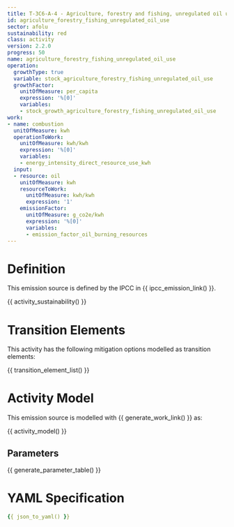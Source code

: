 ```yaml
---
title: T-3C6-A-4 - Agriculture, forestry and fishing, unregulated oil use
id: agriculture_forestry_fishing_unregulated_oil_use
sector: afolu
sustainability: red
class: activity
version: 2.2.0
progress: 50
name: agriculture_forestry_fishing_unregulated_oil_use
operation:
  growthType: true
  variable: stock_agriculture_forestry_fishing_unregulated_oil_use
  growthFactor:
    unitOfMeasure: per_capita
    expression: '%[0]'
    variables:
    - stock_growth_agriculture_forestry_fishing_unregulated_oil_use
work:
- name: combustion
  unitOfMeasure: kwh
  operationToWork:
    unitOfMeasure: kwh/kwh
    expression: '%[0]'
    variables:
    - energy_intensity_direct_resource_use_kwh
  input:
  - resource: oil
    unitOfMeasure: kwh
    resourceToWork:
      unitOfMeasure: kwh/kwh
      expression: '1'
    emissionFactor:
      unitOfMeasure: g_co2e/kwh
      expression: '%[0]'
      variables:
      - emission_factor_oil_burning_resources
---
```

# Definition
This emission source is defined by the IPCC in {{ ipcc_emission_link() }}.


{{ activity_sustainability() }}

# Transition Elements

This activity has the following mitigation options modelled as transition elements:

{{ transition_element_list() }}

# Activity Model
This emission source is modelled with {{ generate_work_link() }} as:

{{ activity_model() }}

## Parameters

{{ generate_parameter_table() }}

# YAML Specification

```yaml
{{ json_to_yaml() }}
```